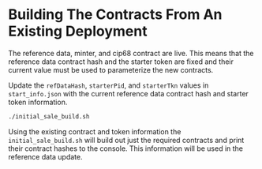 # Building The Contracts From An Existing Deployment

The reference data, minter, and cip68 contract are live. This means that the reference data contract hash and the starter token are fixed and their current value must be used to parameterize the new contracts.

Update the `refDataHash`, `starterPid`, and `starterTkn` values in `start_info.json` with the current reference data contract hash and starter token information.

```bash
./initial_sale_build.sh
```

Using the existing contract and token information the `initial_sale_build.sh` will build out just the required contracts and print their contract hashes to the console. This information will be used in the reference data update.